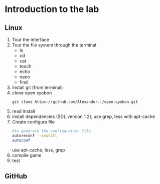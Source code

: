 # Introduction to the lab

## Linux

1. Tour the interface
2. Tour the file system through the terminal
   -  ls
   -  cd
   -  cat
   -  touch
   -  echo
   -  nano
   -  find
4. Install git (from terminal)
5. clone open syobon
   ```basg
   git clone https://github.com/Alexander--/open-syobon.git
   ```
6. read install
6. install dependencies (SDL version 1.2), use grep, less with apt-cache
7. Create configure file
   ```bash
   #to generate the configuration file
   autoreconf --install
   autoconf
   ```
   use apt-cache, less, grep
7. compile game
8. test

## GitHub

